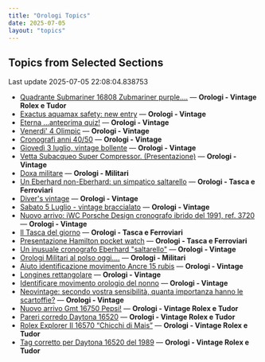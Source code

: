 ```yaml
---
title: "Orologi Topics"
date: 2025-07-05
layout: "topics"
---
```


## Topics from Selected Sections

Last update 2025-07-05 22:08:04.838753

- [Quadrante Submariner 16808 Zubmariner purple....](https://orologi.forumfree.it/?t=80748789) — **Orologi - Vintage Rolex e Tudor**
- [Exactus aquamax safety: new entry](https://orologi.forumfree.it/?t=77910645) — **Orologi - Vintage**
- [Eterna ...anteprima quiz!](https://orologi.forumfree.it/?t=80660771) — **Orologi - Vintage**
- [Venerdi' 4 Olimpic](https://orologi.forumfree.it/?t=80748823) — **Orologi - Vintage**
- [Cronografi anni 40/50](https://orologi.forumfree.it/?t=80740948) — **Orologi - Vintage**
- [Giovedì 3 luglio, vintage bollente](https://orologi.forumfree.it/?t=80747638) — **Orologi - Vintage**
- [Vetta Subacqueo Super Compressor.  (Presentazione)](https://orologi.forumfree.it/?t=80626299) — **Orologi - Vintage**
- [Doxa militare](https://orologi.forumfree.it/?t=80571896) — **Orologi - Militari**
- [Un Eberhard non-Eberhard: un simpatico saltarello](https://orologi.forumfree.it/?t=80705753) — **Orologi - Tasca e Ferroviari**
- [Diver's vintage](https://orologi.forumfree.it/?t=71608461) — **Orologi - Vintage**
- [Sabato 5 Luglio - vintage braccialato](https://orologi.forumfree.it/?t=80749682) — **Orologi - Vintage**
- [Nuovo arrivo: iWC Porsche Design cronografo ibrido del 1991, ref. 3720](https://orologi.forumfree.it/?t=80750011) — **Orologi - Vintage**
- [Il Tasca del giorno](https://orologi.forumfree.it/?t=80702163) — **Orologi - Tasca e Ferroviari**
- [Presentazione Hamilton pocket watch](https://orologi.forumfree.it/?t=80737325) — **Orologi - Tasca e Ferroviari**
- [Un inusuale cronografo Eberhard "saltarello"](https://orologi.forumfree.it/?t=69942767) — **Orologi - Vintage**
- [Orologi Militari al polso oggi….](https://orologi.forumfree.it/?t=80440118) — **Orologi - Militari**
- [Aiuto identificazione movimento Ancre 15 rubis](https://orologi.forumfree.it/?t=80749194) — **Orologi - Vintage**
- [Longines rettangolare](https://orologi.forumfree.it/?t=80748097) — **Orologi - Vintage**
- [Identificare movimento orologio del nonno](https://orologi.forumfree.it/?t=80751083) — **Orologi - Vintage**
- [Neovintage: secondo vostra sensibilità, quanta importanza hanno le scartoffie?](https://orologi.forumfree.it/?t=80734013) — **Orologi - Vintage**
- [Nuovo arrivo Gmt 16750 Pepsi!](https://orologi.forumfree.it/?t=80750096) — **Orologi - Vintage Rolex e Tudor**
- [Pareri corredo Daytona 16520](https://orologi.forumfree.it/?t=80751060) — **Orologi - Vintage Rolex e Tudor**
- [Rolex Explorer II 16570 “Chicchi di Mais”](https://orologi.forumfree.it/?t=80730576) — **Orologi - Vintage Rolex e Tudor**
- [Tag corretto per Daytona 16520 del 1989](https://orologi.forumfree.it/?t=80748443) — **Orologi - Vintage Rolex e Tudor**
